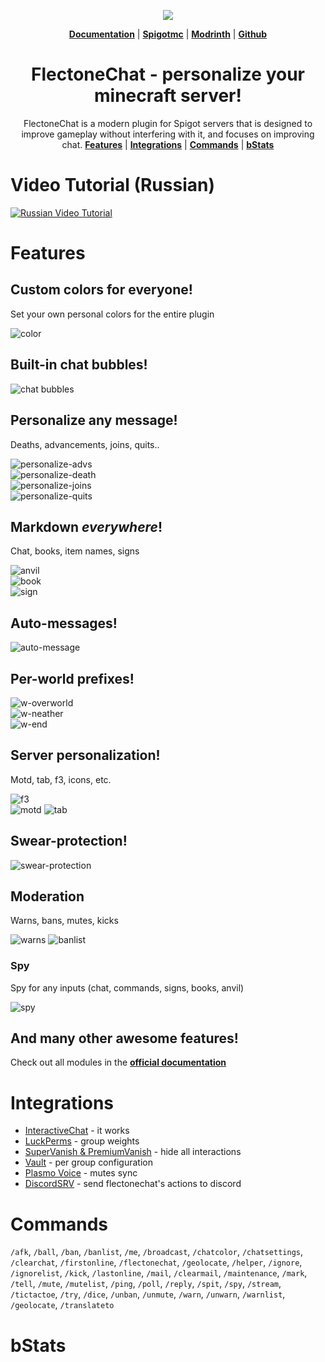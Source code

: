 <p align="center">
 <img src="https://i.imgur.com/odTmiw2.png">
  <div align="center">

**[Documentation](https://chat.flectone.net/docs/)** | **[Spigotmc](https://www.spigotmc.org/resources/flectonechat.89411/)** | **[Modrinth](https://modrinth.com/plugin/flectonechat)** | **[Github](https://github.com/Flectone/FlectoneChat)**

# FlectoneChat - personalize your minecraft server!

FlectoneChat is a modern plugin for Spigot servers that is designed to improve gameplay without interfering with it, and
focuses on improving chat.
**[Features](#Features)** | **[Integrations](#Integrations)** | **[Commands](#Commands)** | **[bStats](#bStats)**

  </div>

</p>


# Video Tutorial (Russian)
[![Russian Video Tutorial](https://i.ytimg.com/vi/7_WOJbr51Cg/maxresdefault.jpg)](https://www.youtube.com/watch?v=7_WOJbr51Cg)

# Features

## Custom colors for everyone!

Set your own personal colors for the entire plugin

![color](https://i.imgur.com/BwRjY7a.png)

## Built-in chat bubbles!

![chat bubbles](https://i.imgur.com/fDhqOZz.png)

## Personalize any message!

Deaths, advancements, joins, quits..

![personalize-advs](https://i.imgur.com/KkC5y2D.png)\
![personalize-death](https://i.imgur.com/7yAdjtW.png)\
![personalize-joins](https://i.imgur.com/j7tFPYg.png)\
![personalize-quits](https://i.imgur.com/26MpfPU.png)

## Markdown *everywhere*!

Chat, books, item names, signs


![anvil](https://i.imgur.com/O8uX4fy.png)\
![book](https://i.imgur.com/RESI0Zc.png)\
![sign](https://i.imgur.com/bASmkX5.png)

## Auto-messages!

![auto-message](https://i.imgur.com/QEu7alH.png)

## Per-world prefixes!

![w-overworld](https://i.imgur.com/rUOv72q.png)\
![w-neather](https://i.imgur.com/ZV4ITfs.png)\
![w-end](https://i.imgur.com/s4ndpRg.png)

## Server personalization!

Motd, tab, f3, icons, etc.

![f3](https://i.imgur.com/pexsRpl.png)\
![motd](https://i.imgur.com/LTnLCyF.png)
![tab](https://i.imgur.com/xrjgmdq.png)

## Swear-protection!

![swear-protection](https://i.imgur.com/X27JKVg.png)

## Moderation

Warns, bans, mutes, kicks

![warns](https://i.imgur.com/TT3B76U.png)
![banlist](https://i.imgur.com/jg4c8gO.png)


### Spy

Spy for any inputs (chat, commands, signs, books, anvil)

![spy](https://i.imgur.com/pEzMjSz.png)

## And many other awesome features!

Check out all modules in the **[official documentation](https://chat.flectone.net/docs/)**

# Integrations

- [InteractiveChat](https://chat.flectone.net/docs/configuration/settings/integrations/#interactivechat) - it works
- [LuckPerms](https://chat.flectone.net/docs/configuration/settings/integrations/#luckperms) - group weights
- [SuperVanish & PremiumVanish](https://chat.flectone.net/docs/configuration/settings/integrations/#supervanish) - hide all interactions
- [Vault](https://chat.flectone.net/docs/configuration/settings/integrations/#vault) - per group configuration
- [Plasmo Voice](https://chat.flectone.net/docs/configuration/settings/integrations/#plasmovoice) - mutes sync
- [DiscordSRV](https://chat.flectone.net/docs/configuration/settings/integrations/#discordsrv) - send flectonechat's actions to discord

# Commands
`/afk`, `/ball`, `/ban`, `/banlist`, `/me`, `/broadcast`, `/chatcolor`, `/chatsettings`, `/clearchat`, `/firstonline`, `/flectonechat`, `/geolocate`, `/helper`, `/ignore`, `/ignorelist`, `/kick`, `/lastonline`, `/mail`, `/clearmail`, `/maintenance`, `/mark`, `/tell`, `/mute`, `/mutelist`, `/ping`, `/poll`, `/reply`, `/spit`, `/spy`, `/stream`, `/tictactoe`, `/try`, `/dice`, `/unban`, `/unmute`, `/warn`, `/unwarn`, `/warnlist`, `/geolocate`, `/translateto`
# bStats

<a href="https://bstats.org/plugin/bukkit/FlectoneChat" rel="noopener nofollow ugc"><img src="https://bstats.org/signatures/bukkit/FlectoneChat.svg" alt=""></a>